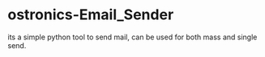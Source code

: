 # ostronics-Email_Sender
its a simple python tool to send mail, can be used for both mass and single send.
